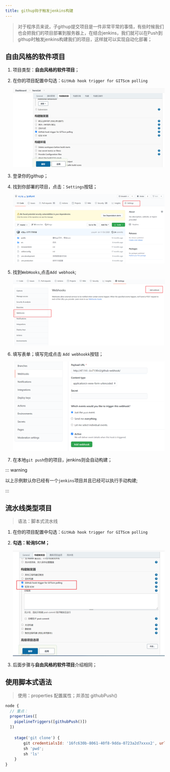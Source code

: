 ```yaml
---
title: githup钩子触发jenkins构建
---
```


> 对于程序员来说，子githup提交项目是一件非常平常的事情，有些时候我们也会把我们的项目部署到服务器上，在结合jenkins，我们就可以在Push到githup时触发jenkins构建我们的项目，这样就可以实现自动化部署；

## 自由风格的软件项目

1. 项目类型：**自由风格的软件项目**；

2. 在你的项目配置中勾选：`GitHub hook trigger for GITScm polling`

   ![image-20210530100443008](assets/image-20210530100443008.png)

3. 登录你的githup；

4. 找到你部署的项目，点击：`Settings`按钮；

   ![image-20210530100721896](assets/image-20210530100721896.png)

5. 找到`WebHooks`,点击`Add webhook`;

   ![image-20210530101535723](assets/image-20210530101535723.png)

6. 填写表单；填写完成点击 `Add webhookk`按钮；

   ![image-20210530101700850](assets/image-20210530101700850.png)

7. 在本地`git push`你的项目，jenkins则会自动构建；

::: warning

以上示例默认你已经有一个`jenkins`项目并且已经可以执行手动构建;

:::

## 流水线类型项目

> 语法：脚本式流水线

1. 在你的项目配置中勾选：`GitHub hook trigger for GITScm polling`

2. **勾选：轮询SCM；**

   ![image-20210530105911262](assets/image-20210530105911262.png)

3. 后面步骤与**自由风格的软件项目**介绍相同；

## 使用脚本式语法

> 使用：properties 配置属性；并添加 githubPush()

```javascript
node {
  // 重点：
  properties([
    pipelineTriggers([githubPush()])
  ])
  
	stage('git clone') {
		git credentialsId: '16fc630b-8061-40f8-9dda-0723a2d7xxxx2', url: 'https://github.com/xxxw-s/documents.git';
		sh 'pwd';
		sh 'ls'
	}
}
```

